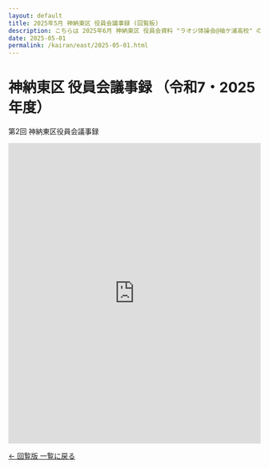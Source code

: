 ```yaml
---
layout: default
title: 2025年5月 神納東区 役員会議事録 (回覧板)
description: こちらは 2025年6月 神納東区 役員会資料 "ラオジ体操会@袖ケ浦高校" のページです。
date: 2025-05-01
permalink: /kairan/east/2025-05-01.html
---
```

  <main>
    <h1>神納東区 役員会議事録 （令和7・2025年度）</h1>
     <p>第2回 神納東区役員会議事録</p>
      <iframe src="https://docs.google.com/document/d/1-Fq5q_wdSYsWnPL4NU8_-rzwxoSNl7Hb5-UbHLpTXlg/preview" width="100%" height="600" frameborder="0"></iframe>
    <!-- 更新方法 -->
    <!-- <iframe src="https://docs.google.com/document/d/＊＊＊（コピーした/d/の後の文字列をここに入れる）＊＊＊＊＊/preview" width="100%" height="600" frameborder="0"></iframe> -->
<!-- Googleドキュメントのリンクは
https://docs.google.com/document/d/＊＊＊この部分をコピーする＊＊＊/edit?usp=sharing -->
     <p><a href="{{ '/kairan/index.html' | relative_url }}">← 回覧版 一覧に戻る</a></p>
</main>